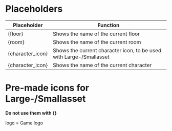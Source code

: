 # Placeholders
|Placeholder|Function|
|--|--|
|{floor}|Shows the name of the current floor|
|{room}|Shows the name of the current room|
|{character_icon}|Shows the current character icon, to be used with Large-/Smallasset|
|{character_icon}|Shows the name of the current character|

# Pre-made icons for Large-/Smallasset
**Do not use them with {}**    

logo = Game logo